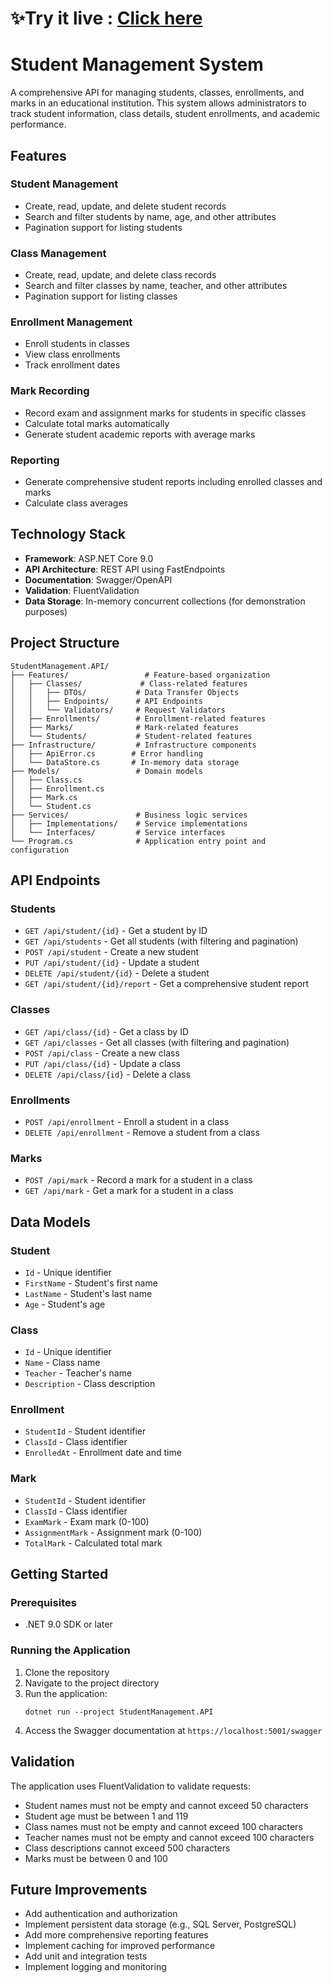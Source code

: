 # ✨Try it live : [Click here](https://student-management.runasp.net/swagger/index.html)

# Student Management System

A comprehensive API for managing students, classes, enrollments, and marks in an educational institution. This system allows administrators to track student information, class details, student enrollments, and academic performance.

## Features

### Student Management
- Create, read, update, and delete student records
- Search and filter students by name, age, and other attributes
- Pagination support for listing students

### Class Management
- Create, read, update, and delete class records
- Search and filter classes by name, teacher, and other attributes
- Pagination support for listing classes

### Enrollment Management
- Enroll students in classes
- View class enrollments
- Track enrollment dates

### Mark Recording
- Record exam and assignment marks for students in specific classes
- Calculate total marks automatically
- Generate student academic reports with average marks

### Reporting
- Generate comprehensive student reports including enrolled classes and marks
- Calculate class averages

## Technology Stack

- **Framework**: ASP.NET Core 9.0
- **API Architecture**: REST API using FastEndpoints
- **Documentation**: Swagger/OpenAPI
- **Validation**: FluentValidation
- **Data Storage**: In-memory concurrent collections (for demonstration purposes)

## Project Structure

```
StudentManagement.API/
├── Features/                 # Feature-based organization
│   ├── Classes/             # Class-related features
│   │   ├── DTOs/           # Data Transfer Objects
│   │   ├── Endpoints/      # API Endpoints
│   │   └── Validators/     # Request Validators
│   ├── Enrollments/        # Enrollment-related features
│   ├── Marks/              # Mark-related features
│   └── Students/           # Student-related features
├── Infrastructure/         # Infrastructure components
│   ├── ApiError.cs        # Error handling
│   └── DataStore.cs       # In-memory data storage
├── Models/                 # Domain models
│   ├── Class.cs
│   ├── Enrollment.cs
│   ├── Mark.cs
│   └── Student.cs
├── Services/               # Business logic services
│   ├── Implementations/    # Service implementations
│   └── Interfaces/         # Service interfaces
└── Program.cs              # Application entry point and configuration
```

## API Endpoints

### Students
- `GET /api/student/{id}` - Get a student by ID
- `GET /api/students` - Get all students (with filtering and pagination)
- `POST /api/student` - Create a new student
- `PUT /api/student/{id}` - Update a student
- `DELETE /api/student/{id}` - Delete a student
- `GET /api/student/{id}/report` - Get a comprehensive student report

### Classes
- `GET /api/class/{id}` - Get a class by ID
- `GET /api/classes` - Get all classes (with filtering and pagination)
- `POST /api/class` - Create a new class
- `PUT /api/class/{id}` - Update a class
- `DELETE /api/class/{id}` - Delete a class

### Enrollments
- `POST /api/enrollment` - Enroll a student in a class
- `DELETE /api/enrollment` - Remove a student from a class

### Marks
- `POST /api/mark` - Record a mark for a student in a class
- `GET /api/mark` - Get a mark for a student in a class

## Data Models

### Student
- `Id` - Unique identifier
- `FirstName` - Student's first name
- `LastName` - Student's last name
- `Age` - Student's age

### Class
- `Id` - Unique identifier
- `Name` - Class name
- `Teacher` - Teacher's name
- `Description` - Class description

### Enrollment
- `StudentId` - Student identifier
- `ClassId` - Class identifier
- `EnrolledAt` - Enrollment date and time

### Mark
- `StudentId` - Student identifier
- `ClassId` - Class identifier
- `ExamMark` - Exam mark (0-100)
- `AssignmentMark` - Assignment mark (0-100)
- `TotalMark` - Calculated total mark

## Getting Started

### Prerequisites
- .NET 9.0 SDK or later

### Running the Application
1. Clone the repository
2. Navigate to the project directory
3. Run the application:
   ```
   dotnet run --project StudentManagement.API
   ```
4. Access the Swagger documentation at `https://localhost:5001/swagger`

## Validation

The application uses FluentValidation to validate requests:
- Student names must not be empty and cannot exceed 50 characters
- Student age must be between 1 and 119
- Class names must not be empty and cannot exceed 100 characters
- Teacher names must not be empty and cannot exceed 100 characters
- Class descriptions cannot exceed 500 characters
- Marks must be between 0 and 100

## Future Improvements

- Add authentication and authorization
- Implement persistent data storage (e.g., SQL Server, PostgreSQL)
- Add more comprehensive reporting features
- Implement caching for improved performance
- Add unit and integration tests
- Implement logging and monitoring
